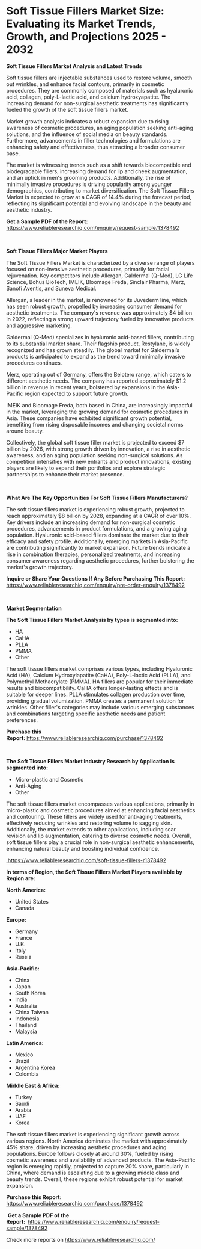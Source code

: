 <p><h1>Soft Tissue Fillers Market Size: Evaluating its Market Trends, Growth, and Projections 2025 - 2032</h1></p><p><strong>Soft Tissue Fillers Market Analysis and Latest Trends</strong></p>
<p><p>Soft tissue fillers are injectable substances used to restore volume, smooth out wrinkles, and enhance facial contours, primarily in cosmetic procedures. They are commonly composed of materials such as hyaluronic acid, collagen, poly-L-lactic acid, and calcium hydroxyapatite. The increasing demand for non-surgical aesthetic treatments has significantly fueled the growth of the soft tissue fillers market. </p><p>Market growth analysis indicates a robust expansion due to rising awareness of cosmetic procedures, an aging population seeking anti-aging solutions, and the influence of social media on beauty standards. Furthermore, advancements in filler technologies and formulations are enhancing safety and effectiveness, thus attracting a broader consumer base. </p><p>The market is witnessing trends such as a shift towards biocompatible and biodegradable fillers, increasing demand for lip and cheek augmentation, and an uptick in men's grooming products. Additionally, the rise of minimally invasive procedures is driving popularity among younger demographics, contributing to market diversification. The Soft Tissue Fillers Market is expected to grow at a CAGR of 14.4% during the forecast period, reflecting its significant potential and evolving landscape in the beauty and aesthetic industry.</p></p>
<p><strong>Get a Sample PDF of the Report:&nbsp;</strong> <a href="https://www.reliableresearchiq.com/enquiry/request-sample/1378492?utm_campaign=2319&utm_medium=2&utm_source=Github&utm_content=ia&utm_term=03032025&utm_id=soft-tissue-fillers">https://www.reliableresearchiq.com/enquiry/request-sample/1378492</a></p>
<p>&nbsp;</p>
<p><strong>Soft Tissue Fillers Major Market Players</strong></p>
<p><p>The Soft Tissue Fillers Market is characterized by a diverse range of players focused on non-invasive aesthetic procedures, primarily for facial rejuvenation. Key competitors include Allergan, Galdermal (Q-Med), LG Life Science, Bohus BioTech, IMEIK, Bloomage Freda, Sinclair Pharma, Merz, Sanofi Aventis, and Suneva Medical.</p><p>Allergan, a leader in the market, is renowned for its Juvederm line, which has seen robust growth, propelled by increasing consumer demand for aesthetic treatments. The company's revenue was approximately $4 billion in 2022, reflecting a strong upward trajectory fueled by innovative products and aggressive marketing.</p><p>Galdermal (Q-Med) specializes in hyaluronic acid-based fillers, contributing to its substantial market share. Their flagship product, Restylane, is widely recognized and has grown steadily. The global market for Galdermal’s products is anticipated to expand as the trend toward minimally invasive procedures continues.</p><p>Merz, operating out of Germany, offers the Belotero range, which caters to different aesthetic needs. The company has reported approximately $1.2 billion in revenue in recent years, bolstered by expansions in the Asia-Pacific region expected to support future growth.</p><p>IMEIK and Bloomage Freda, both based in China, are increasingly impactful in the market, leveraging the growing demand for cosmetic procedures in Asia. These companies have exhibited significant growth potential, benefiting from rising disposable incomes and changing societal norms around beauty.</p><p>Collectively, the global soft tissue filler market is projected to exceed $7 billion by 2026, with strong growth driven by innovation, a rise in aesthetic awareness, and an aging population seeking non-surgical solutions. As competition intensifies with new entrants and product innovations, existing players are likely to expand their portfolios and explore strategic partnerships to enhance their market presence.</p></p>
<p>&nbsp;</p>
<p><strong>What Are The Key Opportunities For Soft Tissue Fillers Manufacturers?</strong></p>
<p><p>The soft tissue fillers market is experiencing robust growth, projected to reach approximately $8 billion by 2028, expanding at a CAGR of over 10%. Key drivers include an increasing demand for non-surgical cosmetic procedures, advancements in product formulations, and a growing aging population. Hyaluronic acid-based fillers dominate the market due to their efficacy and safety profile. Additionally, emerging markets in Asia-Pacific are contributing significantly to market expansion. Future trends indicate a rise in combination therapies, personalized treatments, and increasing consumer awareness regarding aesthetic procedures, further bolstering the market's growth trajectory.</p></p>
<p><strong>Inquire or Share Your Questions If Any Before Purchasing This Report:</strong> <a href="https://www.reliableresearchiq.com/enquiry/pre-order-enquiry/1378492?utm_campaign=2319&utm_medium=2&utm_source=Github&utm_content=ia&utm_term=03032025&utm_id=soft-tissue-fillers">https://www.reliableresearchiq.com/enquiry/pre-order-enquiry/1378492</a></p>
<p>&nbsp;</p>
<p><strong>Market Segmentation</strong></p>
<p><strong>The Soft Tissue Fillers Market Analysis by types is segmented into:</strong></p>
<p><ul><li>HA</li><li>CaHA</li><li>PLLA</li><li>PMMA</li><li>Other</li></ul></p>
<p><p>The soft tissue fillers market comprises various types, including Hyaluronic Acid (HA), Calcium Hydroxylapatite (CaHA), Poly-L-lactic Acid (PLLA), and Polymethyl Methacrylate (PMMA). HA fillers are popular for their immediate results and biocompatibility. CaHA offers longer-lasting effects and is suitable for deeper lines. PLLA stimulates collagen production over time, providing gradual volumization. PMMA creates a permanent solution for wrinkles. Other filler's categories may include various emerging substances and combinations targeting specific aesthetic needs and patient preferences.</p></p>
<p><strong>Purchase this Report:&nbsp;</strong><a href="https://www.reliableresearchiq.com/purchase/1378492?utm_campaign=2319&utm_medium=2&utm_source=Github&utm_content=ia&utm_term=03032025&utm_id=soft-tissue-fillers">https://www.reliableresearchiq.com/purchase/1378492</a></p>
<p>&nbsp;</p>
<p><strong>The Soft Tissue Fillers Market Industry Research by Application is segmented into:</strong></p>
<p><ul><li>Micro-plastic and Cosmetic</li><li>Anti-Aging</li><li>Other</li></ul></p>
<p><p>The soft tissue fillers market encompasses various applications, primarily in micro-plastic and cosmetic procedures aimed at enhancing facial aesthetics and contouring. These fillers are widely used for anti-aging treatments, effectively reducing wrinkles and restoring volume to sagging skin. Additionally, the market extends to other applications, including scar revision and lip augmentation, catering to diverse cosmetic needs. Overall, soft tissue fillers play a crucial role in non-surgical aesthetic enhancements, enhancing natural beauty and boosting individual confidence.</p></p>
<p><a href="https://www.reliableresearchiq.com/soft-tissue-fillers-r1378492?utm_campaign=2319&utm_medium=2&utm_source=Github&utm_content=ia&utm_term=03032025&utm_id=soft-tissue-fillers">&nbsp;https://www.reliableresearchiq.com/soft-tissue-fillers-r1378492</a></p>
<p><strong>In terms of Region, the Soft Tissue Fillers Market Players available by Region are:</strong></p>
<p>
    <p> <strong> North America: </strong>
        <ul>
            <li>United States</li>
            <li>Canada</li>
        </ul>
        </p> 
    <p> <strong> Europe: </strong>
        <ul>
            <li>Germany</li>
            <li>France</li>
            <li>U.K.</li>
            <li>Italy</li>
            <li>Russia</li>
        </ul>
        </p> 
    <p> <strong> Asia-Pacific: </strong>
        <ul>
            <li>China</li>
            <li>Japan</li>
            <li>South Korea</li>
            <li>India</li>
            <li>Australia</li>
            <li>China Taiwan</li>
            <li>Indonesia</li>
            <li>Thailand</li>
            <li>Malaysia</li>
        </ul>
        </p> 
    <p> <strong> Latin America: </strong>
        <ul>
            <li>Mexico</li>
            <li>Brazil</li>
            <li>Argentina Korea</li>
            <li>Colombia</li>
        </ul>
        </p> 
    <p> <strong> Middle East & Africa: </strong>
        <ul>
            <li>Turkey</li>
            <li>Saudi</li>
            <li>Arabia</li>
            <li>UAE</li>
            <li>Korea</li>
        </ul>
    </p>
    </p>
<p><p>The soft tissue fillers market is experiencing significant growth across various regions. North America dominates the market with approximately 45% share, driven by increasing aesthetic procedures and aging populations. Europe follows closely at around 30%, fueled by rising cosmetic awareness and availability of advanced products. The Asia-Pacific region is emerging rapidly, projected to capture 20% share, particularly in China, where demand is escalating due to a growing middle class and beauty trends. Overall, these regions exhibit robust potential for market expansion.</p></p>
<p><strong>Purchase this Report: </strong><a href="https://www.reliableresearchiq.com/purchase/1378492?utm_campaign=2319&utm_medium=2&utm_source=Github&utm_content=ia&utm_term=03032025&utm_id=soft-tissue-fillers">https://www.reliableresearchiq.com/purchase/1378492</a></p>
<p>&nbsp;<strong>Get a Sample PDF of the Report:&nbsp;&nbsp;</strong><a href="https://www.reliableresearchiq.com/enquiry/request-sample/1378492?utm_campaign=2319&utm_medium=2&utm_source=Github&utm_content=ia&utm_term=03032025&utm_id=soft-tissue-fillers">https://www.reliableresearchiq.com/enquiry/request-sample/1378492</a></p>
<p><strong></strong></p>
<p>Check more reports on <a href="https://www.reliableresearchiq.com/?utm_campaign=2319&utm_medium=2&utm_source=Github&utm_content=ia&utm_term=03032025&utm_id=soft-tissue-fillers">https://www.reliableresearchiq.com/</a></p>